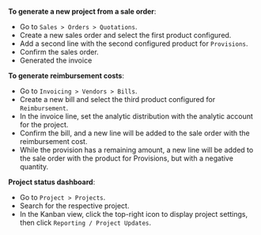 **To generate a new project from a sale order**:

- Go to `Sales > Orders > Quotations`.
- Create a new sales order and select the first product configured.
- Add a second line with the second configured product for `Provisions`.
- Confirm the sales order.
- Generated the invoice


**To generate reimbursement costs**:

- Go to `Invoicing > Vendors > Bills`.
- Create a new bill and select the third product configured for `Reimbursement`.
- In the invoice line, set the analytic distribution with the analytic account for the project.
- Confirm the bill, and a new line will be added to the sale order with the reimbursement cost.
- While the provision has a remaining amount, a new line will be added to the sale order with the product for Provisions, but with a negative quantity.


**Project status dashboard**:

- Go to `Project > Projects`.
- Search for the respective project.
- In the Kanban view, click the top-right icon to display project settings, then click `Reporting / Project Updates`.